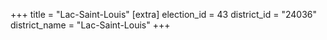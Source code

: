 +++
title = "Lac-Saint-Louis"
[extra]
election_id = 43
district_id = "24036"
district_name = "Lac-Saint-Louis"
+++
